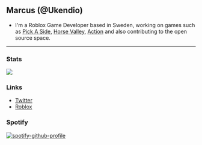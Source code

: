 ## Marcus (@Ukendio)

- I'm a Roblox Game Developer based in Sweden, working on games such as [Pick A Side](https://www.roblox.com/games/663655429/Pick-A-Side), [Horse Valley](https://www.roblox.com/games/2830250344/Horse-Valley), [Action](https://www.roblox.com/games/1069607513/Action) and also contributing to the open source space.

----

### Stats
<img src = "https://github-readme-stats.vercel.app/api?username=ukendio&theme=radical&show_icons=true">

### Links
- [Twitter](https://twitter.com/home)
- [Roblox](https://www.roblox.com/users/97718174/profile)

### Spotify
[![spotify-github-profile](https://spotify-github-profile.vercel.app/api/view?uid=r32er4lkalcpglq6eyxgry1ev&cover_image=true&theme=default)](https://spotify-github-profile.vercel.app/api/view?uid=r32er4lkalcpglq6eyxgry1ev&redirect=true)


